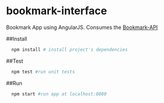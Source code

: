 # bookmark-interface

Bookmark App using AngularJS.
Consumes the [Bookmark-API](https://github.com/rai200890/bookmark-api) 

##Install

```bash
  npm install # install project's dependencies
```

##Test

```bash
  npm test #run unit tests
```

##Run

```bash
  npm start #run app at localhost:8080
```
